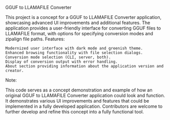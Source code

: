 GGUF to LLAMAFILE Converter

This project is a concept for a GGUF to LLAMAFILE Converter application, showcasing advanced UI improvements and additional features. The application provides a user-friendly interface for converting GGUF files to LLAMAFILE format, with options for specifying conversion modes and zipalign file paths.
Features:

    Modernized user interface with dark mode and greenish theme.
    Enhanced browsing functionality with file selection dialogs.
    Conversion mode selection (CLI, server, both).
    Display of conversion output with error handling.
    About section providing information about the application version and creator.

Note:

This code serves as a concept demonstration and example of how an original GGUF to LLAMAFILE Converter application could look and function. It demonstrates various UI improvements and features that could be implemented in a fully developed application. Contributors are welcome to further develop and refine this concept into a fully functional tool.
